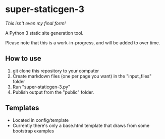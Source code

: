 # super-staticgen-3

_This isn't even my final form!_

A Python 3 static site generation tool.

Please note that this is a work-in-progress, and will be added to over time.

## How to use
1. git clone this repository to your computer
2. Create markdown files (one per page you want) in the "input_files" folder
3. Run "super-staticgen-3.py"
4. Publish output from the "public" folder.

## Templates
* Located in config/template
* Currently there's only a base.html template that draws from some bootstrap examples